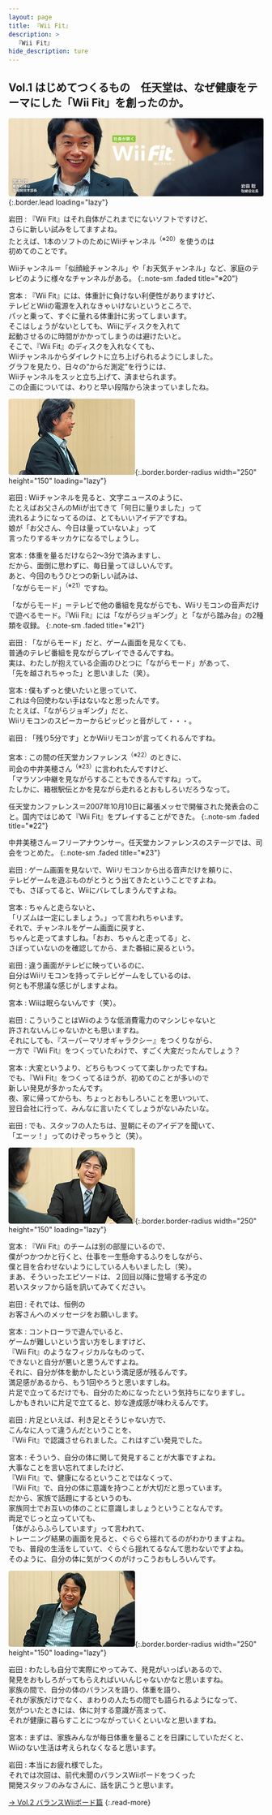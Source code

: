 ```yaml
---
layout: page
title: 『Wii Fit』
description: >
  『Wii Fit』
hide_description: ture
---
```


## Vol.1 はじめてつくるもの　任天堂は、なぜ健康をテーマにした「Wii Fit」を創ったのか。

![](/interviews/jp/wii/rfnj/vol1/img/mainvisual.jpg){:.border.lead loading="lazy"}

岩田
: 『Wii Fit』はそれ自体がこれまでにないソフトですけど、<br>さらに新しい試みをしてますよね。<br>たとえば、1本のソフトのためにWiiチャンネル<sup>（※20）</sup>を使うのは<br>初めてのことです。

Wiiチャンネル＝「似顔絵チャンネル」や「お天気チャンネル」など、家庭のテレビのように様々なチャンネルがある。
{:.note-sm .faded title="※20"}

宮本
: 『Wii Fit』には、体重計に負けない利便性がありますけど、<br>テレビとWiiの電源を入れなきゃいけないというところで、<br>パッと乗って、すぐに量れる体重計に劣ってしまいます。<br>そこはしょうがないとしても、Wiiにディスクを入れて<br>起動させるのに時間がかかってしまうのは避けたいと。<br>そこで、『Wii Fit』のディスクを入れなくても、<br>Wiiチャンネルからダイレクトに立ち上げられるようにしました。<br>グラフを見たり、日々の“からだ測定”を行うには、<br>Wiiチャンネルをスッと立ち上げて、済ませられます。<br>この企画については、わりと早い段階から決まっていましたね。

![](/interviews/jp/wii/rfnj/vol1/img/photo13.jpg){:.border.border-radius width="250" height="150" loading="lazy"}

岩田
: Wiiチャンネルを見ると、文字ニュースのように、<br>たとえばお父さんのMiiが出てきて「何日に量りました」って<br>流れるようになってるのは、とてもいいアイデアですね。<br>娘が「お父さん、今日は量っていないよ」って<br>言ったりするキッカケになるでしょうし。

宮本
: 体重を量るだけなら2〜3分で済みますし、<br>だから、面倒に思わずに、毎日量ってほしいんです。<br>あと、今回のもうひとつの新しい試みは、<br>「ながらモード」<sup>（※21）</sup>ですね。

「ながらモード」＝テレビで他の番組を見ながらでも、Wiiリモコンの音声だけで遊べるモード。『Wii Fit』には「ながらジョギング」と「ながら踏み台」の2種類を収録。
{:.note-sm .faded title="※21"}

岩田
: 「ながらモード」だと、ゲーム画面を見なくても、<br>普通のテレビ番組を見ながらプレイできるんですね。<br>実は、わたしが抱えている企画のひとつに「ながらモード」があって、<br>「先を越されちゃった」と思いました（笑）。

宮本
: 僕もずっと使いたいと思っていて、<br>これは今回使わない手はないなと思ったんです。<br>たとえば、「ながらジョギング」だと、<br>Wiiリモコンのスピーカーからピッピッと音がして・・・。

岩田
: 「残り5分です」とかWiiリモコンが言ってくれるんですね。

宮本
: この間の任天堂カンファレンス<sup>（※22）</sup>のときに、<br>司会の中井美穂さん<sup>（※23）</sup>に言われたんですけど、<br>「マラソン中継を見ながらすることもできるんですね」って。<br>たしかに、箱根駅伝とかを見ながら走れるとおもしろいだろうなって。

任天堂カンファレンス＝2007年10月10日に幕張メッセで開催された発表会のこと。国内ではじめて『Wii Fit』をプレイすることができた。
{:.note-sm .faded title="※22"}

中井美穂さん＝フリーアナウンサー。任天堂カンファレンスのステージでは、司会をつとめた。
{:.note-sm .faded title="※23"}

岩田
: ゲーム画面を見ないで、Wiiリモコンから出る音声だけを頼りに、<br>テレビゲームを遊ぶものがとうとう出てきたということですよね。<br>でも、さぼってると、Wiiにバレてしまうんですよね。

宮本
: ちゃんと走らないと、<br>「リズムは一定にしましょう。」って言われちゃいます。<br>それで、チャンネルをゲーム画面に戻すと、<br>ちゃんと走ってますしね。「おお、ちゃんと走ってる」と、<br>さぼっていないのを確認してから、また番組に戻るという。

岩田
: 違う画面がテレビに映っているのに、<br>自分はWiiリモコンを持ってテレビゲームをしているのは、<br>何とも不思議な感じがしますよね。

宮本
: Wiiは眠らないんです（笑）。

岩田
: こういうことはWiiのような低消費電力のマシンじゃないと<br>許されないんじゃないかとも思いますね。<br>それにしても、『スーパーマリオギャラクシー』をつくりながら、<br>一方で『Wii Fit』をつくっていたわけで、すごく大変だったんでしょう？

宮本
: 大変というより、どちらもつくってて楽しかったですね。<br>でも、『Wii Fit』をつくってるほうが、初めてのことが多いので<br>新しい発見が多かったんです。<br>夜、家に帰ってからも、ちょっとおもしろいことを思いついて、<br>翌日会社に行って、みんなに言いたくてしょうがないみたいな。

岩田
: でも、スタッフの人たちは、翌朝にそのアイデアを聞いて、<br>「エーッ！」ってのけぞっちゃうと（笑）。

![](/interviews/jp/wii/rfnj/vol1/img/photo14.jpg){:.border.border-radius width="250" height="150" loading="lazy"}

宮本
: 『Wii Fit』のチームは別の部屋にいるので、<br>僕がつかつかと行くと、仕事を一生懸命するふりをしながら、<br>僕と目を合わせないようにしている人もいましたし（笑）。<br>まあ、そういったエピソードは、２回目以降に登場する予定の<br>若いスタッフから話を訊いてみてください。

岩田
: それでは、恒例の<br>お客さんへのメッセージをお願いします。

宮本
: コントローラで遊んでいると、<br>ゲームが難しいという言い方をしますけど、<br>『Wii Fit』のようなフィジカルなものって、<br>できないと自分が悪いと思うんですよね。<br>それに、自分が体を動かしたという満足感が残るんです。<br>満足感があるから、もう1回やろうと思いますしね。<br>片足で立ってるだけでも、自分のためになったという気持ちになりますし。<br>しかもきれいに片足で立てると、妙な達成感が味わえるんです。

岩田
: 片足といえば、利き足とそうじゃない方で、<br>こんなに人って違うんだということを、<br>『Wii Fit』で認識させられました。これはすごい発見でした。

宮本
: そういう、自分の体に関して発見することが大事ですよね。<br>大事なことを言い忘れてましたけど、<br>『Wii Fit』で、健康になるということではなくって、<br>『Wii Fit』で、自分の体に意識を持つことが大切だと思っています。<br>だから、家族で話題にするというのも、<br>家族同士でお互いの体のことに意識しましょうということなんです。<br>両足でじっと立っていても、<br>「体がふらふらしています」って言われて、<br>トレーニング結果の画面を見ると、ぐらぐら揺れてるのがわかりますよね。<br>でも、普段の生活をしていて、ぐらぐら揺れてるなんて思わないですよね。<br>そのように、自分の体に気がつくのがけっこうおもしろいんです。

![](/interviews/jp/wii/rfnj/vol1/img/photo15.jpg){:.border.border-radius width="250" height="150" loading="lazy"}

岩田
: わたしも自分で実際にやってみて、発見がいっぱいあるので、<br>発見をおもしろがってもらえればいいんじゃないかなと思いますね。<br>家族の間で、自分の体のバランスを語り、体重を語り、<br>それが家族だけでなく、まわりの人たちの間でも語られるようになって、<br>気がついたときには、体に対する意識が高まって、<br>それが健康に暮らすことにつながっていくといいなと思いますね。

宮本
: まずは、家族みんなが毎日体重を量ることを日課にしていただくと、<br>Wiiのない生活は考えられなくなると思います。

岩田
: 本当にお疲れ様でした。<br>それでは次回は、前代未聞のバランスWiiボードをつくった<br>開発スタッフのみなさんに、話を訊こうと思います。

[→ Vol.2 バランスWiiボード篇](../vol2/1.md)
{:.read-more}

